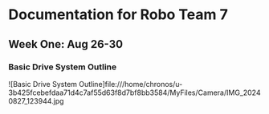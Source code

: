 # Documentation for Robo Team 7
## Week One: Aug 26-30
### Basic Drive System Outline
![Basic Drive System Outline]file:///home/chronos/u-3b425fcebefdaa71d4c7af55d63f8d7bf8bb3584/MyFiles/Camera/IMG_20240827_123944.jpg

